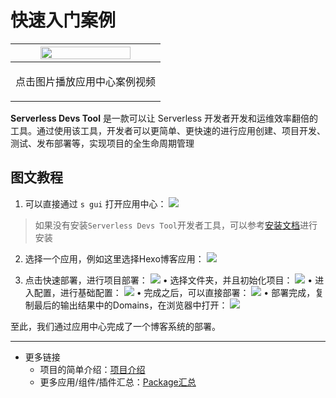 # 快速入门案例

<div align=center>

|  <div align=center> <a href="https://images.serverlessfans.com/s-gui/docs/app-store.mp4">  <img src="https://images.serverlessfans.com/devs-github/app-store.jpg" width="80%"/> </a> </div> |
|  ------ |
|  <p align="center"> <span> 点击图片播放应用中心案例视频 <br> </span> </p> |

</div>

**Serverless Devs Tool** 是一款可以让 Serverless 开发者开发和运维效率翻倍的工具。通过使用该工具，开发者可以更简单、更快速的进行应用创建、项目开发、测试、发布部署等，实现项目的全生命周期管理

## 图文教程

1. 可以直接通过 `s gui` 打开应用中心：
  ![](https://images.serverlessfans.com/s-gui/docs/docs-demo-1.png)
  
  > 如果没有安装`Serverless Devs Tool`开发者工具，可以参考[安装文档](../tool/工具安装.md)进行安装

2. 选择一个应用，例如这里选择Hexo博客应用：
  ![](https://images.serverlessfans.com/s-gui/docs/docs-demo-2.png)

3. 点击快速部署，进行项目部署：
  ![](https://images.serverlessfans.com/s-gui/docs/docs-demo-3.png) 
   • 选择文件夹，并且初始化项目：
    ![](https://images.serverlessfans.com/s-gui/docs/docs-demo-4.png)
   • 进入配置，进行基础配置：
    ![](https://images.serverlessfans.com/s-gui/docs/docs-demo-5.png)
   • 完成之后，可以直接部署：
    ![](https://images.serverlessfans.com/s-gui/docs/docs-demo-6.png)
   • 部署完成，复制最后的输出结果中的Domains，在浏览器中打开：
    ![](https://images.serverlessfans.com/s-gui/docs/docs-demo-7.png)


至此，我们通过应用中心完成了一个博客系统的部署。

----


- 更多链接
  - 项目的简单介绍：[项目介绍](./Serverless-Devs-App-Store介绍.md)    
  - 更多应用/组件/插件汇总：[Package汇总](./Package汇总.md)    